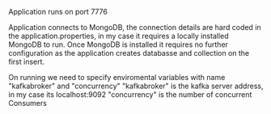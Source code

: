 Application runs on port 7776

Application connects to MongoDB, the connection details are hard coded
in the application.properties, in my case it requires a locally installed
MongoDB to run. Once MongoDB is installed it requires no further configuration
as the application creates databasse and collection on the first insert.

On running we need to specify enviromental variables with name "kafkabroker" and "concurrency"
"kafkabroker" is the kafka server address, in my case its localhost:9092
"concurrency" is the number of concurrent Consumers